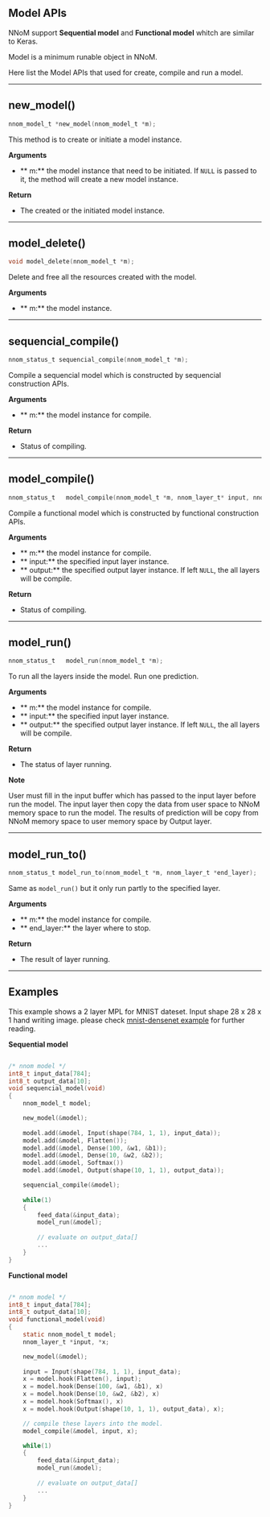 
## Model APIs

NNoM support **Sequential model** and **Functional model** whitch are similar to Keras. 

Model is a minimum runable object in NNoM. 

Here list the Model APIs that used for create, compile and run a model. 

---

## new_model()

~~~C
nnom_model_t *new_model(nnom_model_t *m);
~~~

This method is to create or initiate a model instance. 

**Arguments**

- ** m:** the model instance that need to be initiated. If `NULL` is passed to it, the method will create a new model instance. 

**Return**

- The created or the initiated model instance.

---

## model_delete()

~~~C
void model_delete(nnom_model_t *m);  
~~~

Delete and free all the resources created with the model.

**Arguments**

- ** m:** the model instance.

---
## sequencial_compile()

~~~C
nnom_status_t sequencial_compile(nnom_model_t *m);
~~~

Compile a sequencial model which is constructed by sequencial construction APIs. 

**Arguments**

- ** m:** the model instance for compile.

**Return**

- Status of compiling. 

---

## model_compile()

~~~C
nnom_status_t 	model_compile(nnom_model_t *m, nnom_layer_t* input, nnom_layer_t* output);
~~~

Compile a functional model which is constructed by functional construction APIs. 

**Arguments**

- ** m:** the model instance for compile.
- ** input:** the specified input layer instance.
- ** output:** the specified output layer instance. If left `NULL`, the all layers will be compile.

**Return**

- Status of compiling. 

---

## model_run()

~~~C
nnom_status_t 	model_run(nnom_model_t *m);
~~~

To run all the layers inside the model. Run one prediction. 

**Arguments**

- ** m:** the model instance for compile.
- ** input:** the specified input layer instance.
- ** output:** the specified output layer instance. If left `NULL`, the all layers will be compile.

**Return**

- The status of layer running. 

**Note**

User must fill in the input buffer which has passed to the input layer before run the model. 
The input layer then copy the data from user space to NNoM memory space to run the model. 
The results of prediction will be copy from NNoM memory space to user memory space by Output layer. 

---

## model_run_to()

~~~C
nnom_status_t model_run_to(nnom_model_t *m, nnom_layer_t *end_layer);
~~~

Same as `model_run()` but it only run partly to the specified layer. 

**Arguments**

- ** m:** the model instance for compile.
- ** end_layer:** the layer where to stop.

**Return**

- The result of layer running. 

---
## Examples

This example shows a 2 layer MPL for MNIST dateset. Input shape 28 x 28 x 1 hand writing image. please check [mnist-densenet example](https://github.com/majianjia/nnom/tree/master/examples/mnist-densenet) for further reading. 

**Sequential model**

~~~C

/* nnom model */
int8_t input_data[784];
int8_t output_data[10];
void sequencial_model(void)
{
	nnom_model_t model;

	new_model(&model);
	
	model.add(&model, Input(shape(784, 1, 1), input_data));
	model.add(&model, Flatten());
	model.add(&model, Dense(100, &w1, &b1));
	model.add(&model, Dense(10, &w2, &b2));
	model.add(&model, Softmax())
	model.add(&model, Output(shape(10, 1, 1), output_data));

	sequencial_compile(&model);
	
	while(1)
	{
		feed_data(&input_data);
		model_run(&model);
		
		// evaluate on output_data[]
		...
	}
}

~~~

**Functional model**

~~~C

/* nnom model */
int8_t input_data[784];
int8_t output_data[10];
void functional_model(void)
{
	static nnom_model_t model;
	nnom_layer_t *input, *x;

	new_model(&model);
	
	input = Input(shape(784, 1, 1), input_data);
	x = model.hook(Flatten(), input);
	x = model.hook(Dense(100, &w1, &b1), x)
	x = model.hook(Dense(10, &w2, &b2), x)
	x = model.hook(Softmax(), x)
	x = model.hook(Output(shape(10, 1, 1), output_data), x);

	// compile these layers into the model. 
	model_compile(&model, input, x);

	while(1)
	{
		feed_data(&input_data);
		model_run(&model);
		
		// evaluate on output_data[]
		...
	}
}

~~~










































 
 


















































